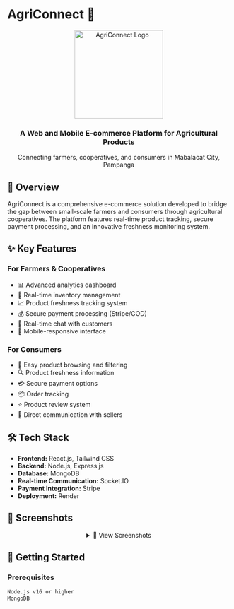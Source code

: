 # AgriConnect 🌾

<div align="center">
  <img src="frontend/public/agriconnect-logo.png" alt="AgriConnect Logo" width="200"/>
  <h3>A Web and Mobile E-commerce Platform for Agricultural Products</h3>
  <p>Connecting farmers, cooperatives, and consumers in Mabalacat City, Pampanga</p>
</div>

## 🌟 Overview
AgriConnect is a comprehensive e-commerce solution developed to bridge the gap between small-scale farmers and consumers through agricultural cooperatives. The platform features real-time product tracking, secure payment processing, and an innovative freshness monitoring system.

## ✨ Key Features

### For Farmers & Cooperatives
- 📊 Advanced analytics dashboard
- 🔄 Real-time inventory management
- 📈 Product freshness tracking system
- 💰 Secure payment processing (Stripe/COD)
- 💬 Real-time chat with customers
- 📱 Mobile-responsive interface

### For Consumers
- 🛒 Easy product browsing and filtering
- 🔍 Product freshness information
- 💳 Secure payment options
- 📦 Order tracking
- ⭐ Product review system
- 💬 Direct communication with sellers

## 🛠️ Tech Stack
- **Frontend:** React.js, Tailwind CSS
- **Backend:** Node.js, Express.js
- **Database:** MongoDB
- **Real-time Communication:** Socket.IO
- **Payment Integration:** Stripe
- **Deployment:** Render

## 📱 Screenshots

<div align="center">
  <details>
    <summary>📸 View Screenshots</summary>
    ![Screenshot 2024-11-23 140054](https://github.com/user-attachments/assets/3c6ab739-cc66-4e39-a056-362b80e6cbe9)
![Screenshot 2024-11-23 140103](https://github.com/user-attachments/assets/c6f492e7-ebe5-4508-a2c5-09ca3c430b7e)
![Screenshot 2024-11-23 140114](https://github.com/user-attachments/assets/a2b1542e-732f-4a6d-bddb-ab1be71be58d)
![Screenshot 2024-11-23 140123](https://github.com/user-attachments/assets/f2103be9-5047-479d-bf16-797c83cbaf51)
![Screenshot 2024-11-23 140137](https://github.com/user-attachments/assets/977d29ff-a359-4211-8927-e996ec9b38e6)
![Screenshot 2024-11-23 140146](https://github.com/user-attachments/assets/4d417bc4-c6d4-4c31-96d7-08e38469231e)
![Screenshot 2024-11-23 140202](https://github.com/user-attachments/assets/735bad7a-11a3-4221-a0d8-d31fb93d1ead)
![Screenshot 2024-11-23 140223](https://github.com/user-attachments/assets/10957e6b-1427-4b7b-bb34-a22d655c5bbb)
![Screenshot 2024-11-23 140229](https://github.com/user-attachments/assets/68402f5e-f3d6-408b-b384-18ea1910f704)
![Screenshot 2024-11-23 140255](https://github.com/user-attachments/assets/0fa2ec82-acd9-419a-9673-6db174cf6c5e)
![Screenshot 2024-11-23 140259](https://github.com/user-attachments/assets/57635d79-76f1-4fa7-9b81-80b0e7884f2c)
![Screenshot 2024-11-23 140303](https://github.com/user-attachments/assets/81e45db2-bf93-4e38-8bcf-5b4347531bd8)
![Screenshot 2024-11-23 140307](https://github.com/user-attachments/assets/d31e2191-14ed-4bfd-9e71-b58ca0a6fda0)
![Screenshot 2024-11-23 140408](https://github.com/user-attachments/assets/1026a0e2-c95e-4d8c-a06c-2779e6af1734)
![Screenshot 2024-11-23 140423](https://github.com/user-attachments/assets/e9d0be14-81ee-46ea-ad08-51e1e40c73d3)
![Screenshot 2024-11-23 140451](https://github.com/user-attachments/assets/81fe56c2-bb7c-4b92-9fea-6f7e71f2592a)
![Screenshot 2024-11-23 140514](https://github.com/user-attachments/assets/8b6e67cd-ed86-4d2d-87fa-bf140c999fcd)
![Screenshot 2024-11-23 140518](https://github.com/user-attachments/assets/199ac395-7533-4001-8036-835ed2be8ea9)
![Screenshot 2024-11-23 140529](https://github.com/user-attachments/assets/c55d1ae2-a896-4e04-abcb-0b2e92d4610d)
![Screenshot 2024-11-23 140548](https://github.com/user-attachments/assets/f6166329-b192-4087-a842-54e5e1cfe7e5)
![Screenshot 2024-11-23 140553](https://github.com/user-attachments/assets/dcdf2e58-9575-4edf-b313-030b5147527c)
![Screenshot 2024-11-23 140605](https://github.com/user-attachments/assets/e0c97c81-3648-49c7-81d6-b42ba1f36a80)
![Screenshot 2024-11-23 141143](https://github.com/user-attachments/assets/e5bcc7c1-a326-4acf-93db-91307c8740ad)
![Screenshot 2024-11-23 141157](https://github.com/user-attachments/assets/0e5e06aa-5126-4ecc-938e-e1b10894ceb7)
![Screenshot 2024-11-23 140641](https://github.com/user-attachments/assets/0ca272d0-a334-4238-a7c8-9a90a0588394)
![Screenshot 2024-11-23 140646](https://github.com/user-attachments/assets/a5aefa3d-0b13-4a1e-a8ba-80aafe0aac95)
![Screenshot 2024-11-23 141427](https://github.com/user-attachments/assets/85b5243d-8116-4c21-add7-cb4b45dc4f54)
  </details>
</div>

## 🚀 Getting Started

### Prerequisites
```bash
Node.js v16 or higher
MongoDB
